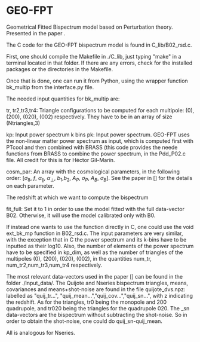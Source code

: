 <script src="https://cdnjs.cloudflare.com/ajax/libs/mathjax/2.7.4/MathJax.js?config=TeX-MML-AM_CHTML"></script>

# GEO-FPT
Geometrical Fitted Bispectrum model based on Perturbation theory. Presented in the paper . 

The C code for the GEO-FPT bispectrum model is found in C_lib/B02_rsd.c. 

First, one should compile the Makefile in ./C_lib, just typing "make" in a terminal located in that folder. If there are any errors, check for the installed packages or the directories in the Makefile.

Once that is done, one can run it from Python, using the wrapper function bk_multip from the interface.py file.

The needed input quantities for bk_multip are:

tr, tr2,tr3,tr4: Triangle configurations to be computed for each multipole: (0), (200), (020), (002) respectively. They have to be in an array of size (Ntriangles,3)

kp: Input power spectrum k bins
pk: Input power spectrum. GEO-FPT uses the non-linear matter power spectrum as input, which is computed first with PTcool and then combined with BRASS (this code provides the neede functions from BRASS to combine the power spectrum, in the Pdd_P02.c file. All credit for this is for Héctor Gil-Marín.

cosm_par: An array with the cosmological parameters, in the following order: [$\sigma_8$, $f$, $\alpha_\parallel$, $\alpha_\bot$, $b_1$,$b_2$, $A_P$, $\sigma_P$, $A_B$, $\sigma_B$]. See the paper in [] for the details on each parameter.

The redshift at which we want to compute the bispectrum

fit_full: Set it to 1 in order to use the model fitted with the full data-vector B02. Otherwise, it will use the model calibrated only with B0.

If instead one wants to use the function directly in C, one could use the void ext_bk_mp function in B02_rsd.c. The input parameters are very similar, with the exception that in C the power spectrum and its k-bins have to be inputted as their log10. Also, the number of elements of the power spectrum have to be specified in kp_dim, as well as the number of triangles of the multipoles (0), (200), (020), (002), in the quantities num_tr, num_tr2,num_tr3,num_tr4 respectively.

The most relevant data-vectors used in the paper [] can be found in the folder ./input_data/. The Quijote and Nseries bispectrum triangles, means, covariances and means+shot-noise are found in the file quijote_dvs.npz: labelled as "quij_tr...", "quij_mean...","quij_cov...","quij_sn...", with z indicating the redshift. As for the triangles, tr0 being the monopole and 200 quadrupole, and tr020 being the triangles for the quadrupole 020. The _sn data-vectors are the bispectrum without subtracting the shot-noise. So in order to obtain the shot-noise, one could do quij_sn-quij_mean.

All is analogous for Nseries.
